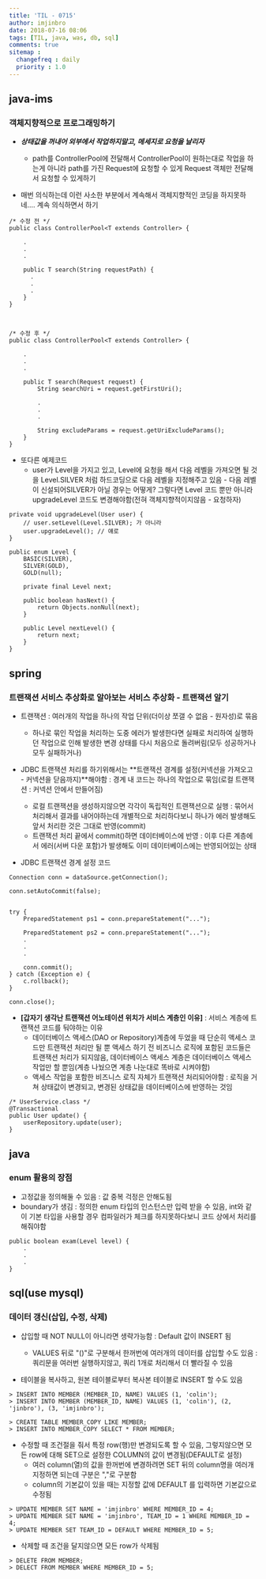 ```yaml
---
title: 'TIL - 0715'
author: imjinbro
date: 2018-07-16 08:06
tags: [TIL, java, was, db, sql]
comments: true
sitemap :
  changefreq : daily
  priority : 1.0
---
```



## java-ims
### 객체지향적으로 프로그래밍하기
* ***상태값을 꺼내어 외부에서 작업하지말고, 메세지로 요청을 날리자*** 
  * path를 ControllerPool에 전달해서 ControllerPool이 원하는대로 작업을 하는게 아니라 path를 가진 Request에 요청할 수 있게 Request 객체만 전달해서 요청할 수 있게하기

* 매번 의식하는데 이런 사소한 부분에서 계속해서 객체지향적인 코딩을 하지못하네.... 계속 의식하면서 하기

~~~
/* 수정 전 */
public class ControllerPool<T extends Controller> {
    
    .
    .
    .
    
    public T search(String requestPath) {
      .
      .
      .
    }
}



/* 수정 후 */
public class ControllerPool<T extends Controller> {
    
    .
    .
    .
    
    public T search(Request request) {
        String searchUri = request.getFirstUri();
        
        .
        .
        .
        
        String excludeParams = request.getUriExcludeParams();
    }
}
~~~
  
* 또다른 예제코드
  * user가 Level을 가지고 있고, Level에 요청을 해서 다음 레벨을 가져오면 될 것을 Level.SILVER 처럼 하드코딩으로 다음 레벨을 지정해주고 있음 - 다음 레벨이 신설되어SILVER가 아닐 경우는 어떻게? 그렇다면 Level 코드 뿐만 아니라 upgradeLevel 코드도 변경해야함(전혀 객체지향적이지않음 - 요청하자)

~~~
private void upgradeLevel(User user) {
    // user.setLevel(Level.SILVER); 가 아니라
    user.upgradeLevel(); // 얘로
}

public enum Level {
    BASIC(SILVER),
    SILVER(GOLD),
    GOLD(null);
   
    private final Level next;
    
    public boolean hasNext() {
        return Objects.nonNull(next);
    }
    
    public Level nextLevel() {
        return next;
    }
}
~~~

## spring
### 트랜잭션 서비스 추상화로 알아보는 서비스 추상화 - 트랜잭션 알기
* 트랜잭션 : 여러개의 작업을 하나의 작업 단위(더이상 쪼갤 수 없음 - 원자성)로 묶음
  * 하나로 묶인 작업을 처리하는 도중 에러가 발생한다면 실패로 처리하여 실행하던 작업으로 인해 발생한 변경 상태를 다시 처음으로 돌려버림(모두 성공하거나 모두 실패하거나)

* JDBC 트랜잭션 처리를 하기위해서는 **트랜잭션 경계를 설정(커넥션을 가져오고 - 커넥션을 닫음까지)**해야함 : 경계 내 코드는 하나의 작업으로 묶임(로컬 트랜잭션 : 커넥션 안에서 만들어짐)
  * 로컬 트랜잭션을 생성하지않으면 각각이 독립적인 트랜잭션으로 실행 : 묶어서 처리해서 결과를 내어야하는데 개별적으로 처리하다보니 하나가 에러 발생해도 앞서 처리한 것은 그대로 반영(commit)
  * 트랜잭션 처리 끝에서 commit()하면 데이터베이스에 반영 : 이후 다른 계층에서 에러(서버 다운 포함)가 발생해도 이미 데이터베이스에는 반영되어있는 상태

* JDBC 트랜잭션 경계 설정 코드

~~~
Connection conn = dataSource.getConnection();

conn.setAutoCommit(false);


try {
    PreparedStatement ps1 = conn.prepareStatement("...");
    
    PreparedStatement ps2 = conn.prepareStatement("...");
    .
    .
    .
    
    conn.commit();
} catch (Exception e) {
    c.rollback();
}

conn.close();
~~~

* **[갑자기 생각난 트랜잭션 어노테이션 위치가 서비스 계층인 이유]** : 서비스 계층에 트랜잭션 코드를 둬야하는 이유
  * 데이터베이스 액세스(DAO or Repository)계층에 두었을 때 단순히 액세스 코드만 트랜잭션 처리만 될 뿐 액세스 하기 전 비즈니스 로직에 포함된 코드들은 트랜잭션 처리가 되지않음, 데이터베이스 액세스 계층은 데이터베이스 액세스 작업만 할 뿐임(계층 나눴으면 계층 나눈대로 똑바로 시켜야함)
  * 액세스 작업을 포함한 비즈니스 로직 자체가 트랜잭션 처리되어야함 : 로직을 거쳐 상태값이 변경되고, 변경된 상태값을 데이터베이스에 반영하는 것임
  
~~~
/* UserService.class */
@Transactional
public User update() {
    userRepository.update(user);
}

~~~
  
## java
### enum 활용의 장점
* 고정값을 정의해둘 수 있음 : 값 중복 걱정은 안해도됨
* boundary가 생김 : 정의한 enum 타입의 인스턴스만 입력 받을 수 있음, int와 같이 기본 타입을 사용할 경우 컴파일러가 체크를 하지못하다보니 코드 상에서 처리를 해줘야함
  
~~~
public boolean exam(Level level) {
    .
    .
    .
}
~~~

## sql(use mysql)
### 데이터 갱신(삽입, 수정, 삭제)
* 삽입할 때 NOT NULL이 아니라면 생략가능함 : Default 값이 INSERT 됨
  * VALUES 뒤로 "()"로 구분해서 한꺼번에 여러개의 데이터를 삽입할 수도 있음 : 쿼리문을 여러번 실행하지않고, 쿼리 1개로 처리해서 더 빨라질 수 있음

* 테이블을 복사하고, 원본 테이블로부터 복사본 테이블로 INSERT 할 수도 있음

~~~
> INSERT INTO MEMBER (MEMBER_ID, NAME) VALUES (1, 'colin');
> INSERT INTO MEMBER (MEMBER_ID, NAME) VALUES (1, 'colin'), (2, 'jinbro'), (3, 'imjinbro');

> CREATE TABLE MEMBER_COPY LIKE MEMBER;
> INSERT INTO MEMBER_COPY SELECT * FROM MEMBER;
~~~
  
* 수정할 때 조건절을 줘서 특정 row(행)만 변경되도록 할 수 있음, 그렇지않으면 모든 row에 대해 SET으로 설정한 COLUMN의 값이 변경됨(DEFAULT로 설정)
  * 여러 column(열)의 값을 한꺼번에 변경하려면 SET 뒤의 column명을 여러개 지정하면 되는데 구분은 ","로 구분함
  * column의 기본값이 있을 때는 지정할 값에 DEFAULT 를 입력하면 기본값으로 수정됨

~~~
> UPDATE MEMBER SET NAME = 'imjinbro' WHERE MEMBER_ID = 4;
> UPDATE MEMBER SET NAME = 'imjinbro', TEAM_ID = 1 WHERE MEMBER_ID = 4;
> UPDATE MEMBER SET TEAM_ID = DEFAULT WHERE MEMBER_ID = 5;
~~~

* 삭제할 때 조건을 달지않으면 모든 row가 삭제됨

~~~
> DELETE FROM MEMBER;
> DELECT FROM MEMBER WHERE MEMBER_ID = 5;
~~~

